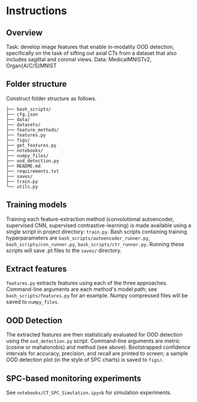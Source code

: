 # Instructions
## Overview
Task: develop image features that enable in-modality OOD detection, specifically on the task of sifting out axial CTs from a dataset that also includes sagittal and coronal views.
Data: MedicalMNISTv2, Organ{A/C/S}MNIST
## Folder structure
Construct folder structure as follows.
```
├── bash_scripts/
├── cfg.json
├── data/
├── datasets/
├── feature_methods/
├── features.py
├── figs/
├── get_features.py
├── notebooks/
├── numpy_files/
├── ood_detection.py
├── README.md
├── requirements.txt
├── saves/
├── train.py
└── utils.py
```
## Training models
Training each feature-extraction method (convolutional autoencoder, supervised CNN, supervised contrastive-learning) is made available using a single script in project directory: ```train.py```. Bash scripts containing training hyperparameters are ```bash_scripts/autoencoder_runner.py```, ```bash_scripts/cnn_runner.py```, ```bash_scripts/ctr_runner.py```. Running these scripts will save .pt files to the ```saves/``` directory.
## Extract features
```features.py``` extracts features using each of the three approaches. Command-line arguments are each method's model path; see ```bash_scripts/features.py``` for an example. Numpy compressed files will be saved to ```numpy_files```.
## OOD Detection
The extracted features are then statistically evaluated for OOD detection using the ```ood_detection.py``` script. Command-line arguments are metric (cosine or mahalonobis) and method (see above). Bootstrapped confidence intervals for accuracy, precision, and recall are printed to screen; a sample OOD detection plot (in the style of SPC charts) is saved to ```figs/```.
## SPC-based monitoring experiments
See ```notebooks/CT_SPC_Simulation.ipynb``` for simulation experiments.